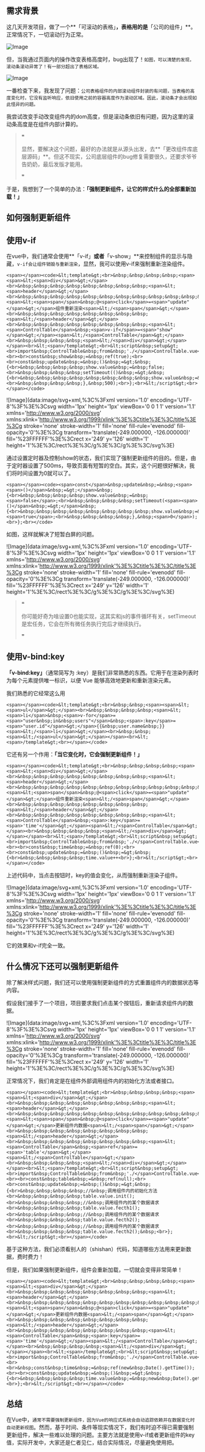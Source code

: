 ## 需求背景

这几天开发项目，做了一个**「可滚动的表格」**，表格用的是**「公司的组件」**。正常情况下，一切滚动行为正常。

![Image](https://mmbiz.qpic.cn/mmbiz_gif/lCQLg02gtibvxKeswYwrSiaRIzGia8G66bwIPp4zPIE8LubnCeSXIxg35icnvjWxM3sZgNvATPibObibvQklVv6iag1qQ/640?wx_fmt=gif&from=appmsg&tp=webp&wxfrom=5&wx_lazy=1)

但，当我通过页面内的操作改变表格高度时，bug出现了！`如图，可以清楚的发现，滚动条滚动异常了！有一部分超出了表格区域。`

![Image](https://mmbiz.qpic.cn/mmbiz_gif/lCQLg02gtibvxKeswYwrSiaRIzGia8G66bwXLFurBClv9YJAhibBfcUsiaqic5hdzTJIjZXMLibwnHeDicBPOrJBbqfichg/640?wx_fmt=gif&from=appmsg&tp=webp&wxfrom=5&wx_lazy=1)

一番检查下来，我发现了问题：`公司表格组件的内部滚动组件封装的有问题，当表格的高度变化时，它没有监听响应，依旧使用之前的容器高度作为滚动区域。因此，滚动条才会出现如此怪异的问题。`

我尝试改变手动改变组件内的dom高度，但是滚动条依旧有问题，因为这里的滚动条高度是在组件内部计算的。

> ❝
> 
> 显然，要解决这个问题，最好的办法就是从源头出发，去**「更改组件库底层源码」**。但这不现实，公司底层组件的bug修复需要很久，还要求爷爷告奶奶，最后发版才能用。
> 
> ❞

于是，我想到了一个简单的办法：**「强制更新组件，让它的样式什么的全部重新加载！」**

## 如何强制更新组件

## 使用v-if

在vue中，我们通常会使用**「v-if」**或者**「v-show」**来控制组件的显示与隐藏，`v-if会让组件销毁与重新渲染`，显然，我可以使用v-if来强制重新渲染组件。

```
<span></span><code>&lt;template&gt;<br>&nbsp;&nbsp;&nbsp;&nbsp;<span><span>&lt;<span>div</span>&gt;</span><br>&nbsp;&nbsp;&nbsp;&nbsp;&nbsp;&nbsp;&nbsp;&nbsp;<span>&lt;<span>header</span>&gt;</span><br>&nbsp;&nbsp;&nbsp;&nbsp;&nbsp;&nbsp;&nbsp;&nbsp;&nbsp;&nbsp;&nbsp;&nbsp;<span>&lt;<span>span</span>&nbsp;@<span>click</span>=<span>"update"</span>&gt;</span>组件重新渲染<span>&lt;/<span>span</span>&gt;</span><br>&nbsp;&nbsp;&nbsp;&nbsp;&nbsp;&nbsp;&nbsp;&nbsp;<span>&lt;/<span>header</span>&gt;</span><br>&nbsp;&nbsp;&nbsp;&nbsp;&nbsp;&nbsp;&nbsp;&nbsp;<span>&lt;<span>ControlTable</span>&nbsp;<span>v-if</span>=<span>"show"</span>&gt;</span><span>&lt;/<span>ControlTable</span>&gt;</span><br>&nbsp;&nbsp;&nbsp;&nbsp;<span>&lt;/<span>div</span>&gt;</span></span><br>&lt;<span>/template&gt;<br>&lt;script&nbsp;setup&gt;<br>import&nbsp;ControlTable&nbsp;from&nbsp;'./</span>ControlTable.vue<span>';<br><br>const&nbsp;show&nbsp;=&nbsp;ref(true);<br><br>const&nbsp;update&nbsp;=&nbsp;()&nbsp;=&gt;&nbsp;{<br>&nbsp;&nbsp;&nbsp;&nbsp;show.value&nbsp;=&nbsp;false;<br>&nbsp;&nbsp;&nbsp;&nbsp;setTimeout(()&nbsp;=&gt;&nbsp;{<br>&nbsp;&nbsp;&nbsp;&nbsp;&nbsp;&nbsp;&nbsp;&nbsp;show.value&nbsp;=&nbsp;true;<br>&nbsp;&nbsp;&nbsp;&nbsp;},&nbsp;500);<br>};<br>&lt;/script&gt;<br></span></code>
```

![Image](data:image/svg+xml,%3C%3Fxml version='1.0' encoding='UTF-8'%3F%3E%3Csvg width='1px' height='1px' viewBox='0 0 1 1' version='1.1' xmlns='http://www.w3.org/2000/svg' xmlns:xlink='http://www.w3.org/1999/xlink'%3E%3Ctitle%3E%3C/title%3E%3Cg stroke='none' stroke-width='1' fill='none' fill-rule='evenodd' fill-opacity='0'%3E%3Cg transform='translate(-249.000000, -126.000000)' fill='%23FFFFFF'%3E%3Crect x='249' y='126' width='1' height='1'%3E%3C/rect%3E%3C/g%3E%3C/g%3E%3C/svg%3E)

通过设置定时器及控制show的状态，我们实现了强制更新组件的目的。但是，由于定时器设置了500ms，导致页面有短暂的空白。其实，这个问题很好解决，我们将时间设置为0就可以了。

```
<span></span><code><span>const</span>&nbsp;update&nbsp;=&nbsp;<span><span>()</span>&nbsp;=&gt;</span>&nbsp;{<br>&nbsp;&nbsp;&nbsp;&nbsp;show.value&nbsp;=&nbsp;<span>false</span>;<br>&nbsp;&nbsp;&nbsp;&nbsp;setTimeout(<span><span>()</span>&nbsp;=&gt;</span>&nbsp;{<br>&nbsp;&nbsp;&nbsp;&nbsp;&nbsp;&nbsp;&nbsp;&nbsp;show.value&nbsp;=&nbsp;<span>true</span>;<br>&nbsp;&nbsp;&nbsp;&nbsp;},&nbsp;<span>0</span>);<br>};<br></code>
```

如图，这样就解决了短暂白屏的问题。

![Image](data:image/svg+xml,%3C%3Fxml version='1.0' encoding='UTF-8'%3F%3E%3Csvg width='1px' height='1px' viewBox='0 0 1 1' version='1.1' xmlns='http://www.w3.org/2000/svg' xmlns:xlink='http://www.w3.org/1999/xlink'%3E%3Ctitle%3E%3C/title%3E%3Cg stroke='none' stroke-width='1' fill='none' fill-rule='evenodd' fill-opacity='0'%3E%3Cg transform='translate(-249.000000, -126.000000)' fill='%23FFFFFF'%3E%3Crect x='249' y='126' width='1' height='1'%3E%3C/rect%3E%3C/g%3E%3C/g%3E%3C/svg%3E)

> ❝
> 
> 你可能好奇为啥设置0也能实现，这其实和js的事件循环有关，setTimeout是宏任务，它会在所有微任务执行完后才继续执行。
> 
> ❞

## 使用v-bind:key

**「v-bind:key」**（通常简写为 :key）是我们非常熟悉的东西。它用于在渲染列表时为每个元素提供唯一标识，以便 Vue 能够高效地更新和重新渲染元素。

我们熟悉的它经常这么用

```
<span></span><code>&lt;template&gt;<br>&nbsp;&nbsp;<span><span>&lt;<span>ul</span>&gt;</span><br>&nbsp;&nbsp;&nbsp;&nbsp;<span>&lt;<span>li</span>&nbsp;<span>v-for</span>=<span>"user&nbsp;in&nbsp;users"</span>&nbsp;<span>:key</span>=<span>"user.id"</span>&gt;</span>{{&nbsp;user.name&nbsp;}}<span>&lt;/<span>li</span>&gt;</span><br>&nbsp;&nbsp;<span>&lt;/<span>ul</span>&gt;</span></span><br>&lt;<span>/template&gt;<br></span></code>
```

它还有另一个作用：**「当它变化时，它会强制更新组件！」**

```
<span></span><code>&lt;template&gt;<br>&nbsp;&nbsp;&nbsp;&nbsp;<span><span>&lt;<span>div</span>&gt;</span><br>&nbsp;&nbsp;&nbsp;&nbsp;&nbsp;&nbsp;&nbsp;&nbsp;<span>&lt;<span>header</span>&gt;</span><br>&nbsp;&nbsp;&nbsp;&nbsp;&nbsp;&nbsp;&nbsp;&nbsp;&nbsp;&nbsp;&nbsp;&nbsp;<span>&lt;<span>span</span>&nbsp;@<span>click</span>=<span>"update"</span>&gt;</span>组件重新渲染<span>&lt;/<span>span</span>&gt;</span><br>&nbsp;&nbsp;&nbsp;&nbsp;&nbsp;&nbsp;&nbsp;&nbsp;<span>&lt;/<span>header</span>&gt;</span><br>&nbsp;&nbsp;&nbsp;&nbsp;&nbsp;&nbsp;&nbsp;&nbsp;<span>&lt;<span>ControlTable</span>&nbsp;<span>:key</span>=<span>'time'</span>&gt;</span><span>&lt;/<span>ControlTable</span>&gt;</span><br>&nbsp;&nbsp;&nbsp;&nbsp;<span>&lt;/<span>div</span>&gt;</span></span><br>&lt;<span>/template&gt;<br>&lt;script&nbsp;setup&gt;<br>import&nbsp;ControlTable&nbsp;from&nbsp;'./</span>ControlTable.vue<span>';<br><br>const&nbsp;time&nbsp;=&nbsp;ref(0);<br><br>const&nbsp;update&nbsp;=&nbsp;()&nbsp;=&gt;&nbsp;{<br>&nbsp;&nbsp;&nbsp;&nbsp;time.value++<br>};<br>&lt;/script&gt;<br></span></code>
```

上述代码中，当点击按钮时，key的值会变化，从而强制重新渲染子组件。

![Image](data:image/svg+xml,%3C%3Fxml version='1.0' encoding='UTF-8'%3F%3E%3Csvg width='1px' height='1px' viewBox='0 0 1 1' version='1.1' xmlns='http://www.w3.org/2000/svg' xmlns:xlink='http://www.w3.org/1999/xlink'%3E%3Ctitle%3E%3C/title%3E%3Cg stroke='none' stroke-width='1' fill='none' fill-rule='evenodd' fill-opacity='0'%3E%3Cg transform='translate(-249.000000, -126.000000)' fill='%23FFFFFF'%3E%3Crect x='249' y='126' width='1' height='1'%3E%3C/rect%3E%3C/g%3E%3C/g%3E%3C/svg%3E)

它的效果和v-if完全一致。

## 什么情况下还可以强制更新组件

除了解决样式问题，我们还可以使用强制更新组件的方式重置组件内的数据状态等内容。

假设我们接手了一个项目，项目要求我们点击某个按钮后，重新请求组件内的数据。

![Image](data:image/svg+xml,%3C%3Fxml version='1.0' encoding='UTF-8'%3F%3E%3Csvg width='1px' height='1px' viewBox='0 0 1 1' version='1.1' xmlns='http://www.w3.org/2000/svg' xmlns:xlink='http://www.w3.org/1999/xlink'%3E%3Ctitle%3E%3C/title%3E%3Cg stroke='none' stroke-width='1' fill='none' fill-rule='evenodd' fill-opacity='0'%3E%3Cg transform='translate(-249.000000, -126.000000)' fill='%23FFFFFF'%3E%3Crect x='249' y='126' width='1' height='1'%3E%3C/rect%3E%3C/g%3E%3C/g%3E%3C/svg%3E)

正常情况下，我们肯定是在组件外部调用组件内的初始化方法或者接口。

```
<span></span><code>&lt;template&gt;<br>&nbsp;&nbsp;&nbsp;&nbsp;<span><span>&lt;<span>div</span>&gt;</span><br>&nbsp;&nbsp;&nbsp;&nbsp;&nbsp;&nbsp;&nbsp;&nbsp;<span>&lt;<span>header</span>&gt;</span><br>&nbsp;&nbsp;&nbsp;&nbsp;&nbsp;&nbsp;&nbsp;&nbsp;&nbsp;&nbsp;&nbsp;&nbsp;<span>&lt;<span>span</span>&nbsp;@<span>click</span>=<span>"update"</span>&gt;</span>更新组件内数据<span>&lt;/<span>span</span>&gt;</span><br>&nbsp;&nbsp;&nbsp;&nbsp;&nbsp;&nbsp;&nbsp;&nbsp;<span>&lt;/<span>header</span>&gt;</span><br>&nbsp;&nbsp;&nbsp;&nbsp;&nbsp;&nbsp;&nbsp;&nbsp;<span>&lt;<span>ControlTable</span>&nbsp;<span>ref</span>=<span>'table'</span>&gt;</span><span>&lt;/<span>ControlTable</span>&gt;</span><br>&nbsp;&nbsp;&nbsp;&nbsp;<span>&lt;/<span>div</span>&gt;</span></span><br>&lt;<span>/template&gt;<br>&lt;script&nbsp;setup&gt;<br>import&nbsp;ControlTable&nbsp;from&nbsp;'./</span>ControlTable.vue<span>';<br><br>const&nbsp;table&nbsp;=&nbsp;ref(null);<br><br>const&nbsp;update&nbsp;=&nbsp;()&nbsp;=&gt;&nbsp;{<br>&nbsp;&nbsp;&nbsp;&nbsp;//&nbsp;调用组件内的初始化方法<br>&nbsp;&nbsp;&nbsp;&nbsp;table.value.init();<br>&nbsp;&nbsp;&nbsp;&nbsp;//&nbsp;调用组件内的某个数据请求<br>&nbsp;&nbsp;&nbsp;&nbsp;table.value.fecth1();<br>&nbsp;&nbsp;&nbsp;&nbsp;//&nbsp;调用组件内的某个数据请求<br>&nbsp;&nbsp;&nbsp;&nbsp;table.value.fecth2();<br>&nbsp;&nbsp;&nbsp;&nbsp;//&nbsp;调用组件内的某个数据请求<br>&nbsp;&nbsp;&nbsp;&nbsp;table.value.fecth2();&nbsp;<br>};<br>&lt;/script&gt;<br></span></code>
```

基于这种方法，我们必须看别人的（shishan）代码，知道哪些方法用来更新数据，费时费力！

但是，我们如果强制更新组件，组件会重新加载，一切就会变得非常简单！

```
<span></span><code>&lt;template&gt;<br>&nbsp;&nbsp;&nbsp;&nbsp;<span><span>&lt;<span>div</span>&gt;</span><br>&nbsp;&nbsp;&nbsp;&nbsp;&nbsp;&nbsp;&nbsp;&nbsp;<span>&lt;<span>header</span>&gt;</span><br>&nbsp;&nbsp;&nbsp;&nbsp;&nbsp;&nbsp;&nbsp;&nbsp;&nbsp;&nbsp;&nbsp;&nbsp;<span>&lt;<span>span</span>&nbsp;@<span>click</span>=<span>"update"</span>&gt;</span>更新组件内数据<span>&lt;/<span>span</span>&gt;</span><br>&nbsp;&nbsp;&nbsp;&nbsp;&nbsp;&nbsp;&nbsp;&nbsp;<span>&lt;/<span>header</span>&gt;</span><br>&nbsp;&nbsp;&nbsp;&nbsp;&nbsp;&nbsp;&nbsp;&nbsp;<span>&lt;<span>ControlTable</span>&nbsp;<span>:key</span>=<span>'time'</span>&gt;</span><span>&lt;/<span>ControlTable</span>&gt;</span><br>&nbsp;&nbsp;&nbsp;&nbsp;<span>&lt;/<span>div</span>&gt;</span></span><br>&lt;<span>/template&gt;<br>&lt;script&nbsp;setup&gt;<br>import&nbsp;ControlTable&nbsp;from&nbsp;'./</span>ControlTable.vue<span>';<br><br>&nbsp;const&nbsp;time&nbsp;=&nbsp;ref(new&nbsp;Date().getTime());<br><br>const&nbsp;update&nbsp;=&nbsp;()&nbsp;=&gt;&nbsp;{<br>&nbsp;&nbsp;&nbsp;&nbsp;time.value&nbsp;=&nbsp;new&nbsp;Date().getTime();<br>};<br>&lt;/script&gt;<br></span></code>
```

## 总结

在Vue中，`通常不需要强制更新组件，因为Vue的响应式系统会自动追踪依赖并在数据变化时自动更新视图`。然而，基于时间、条件等现实情况下，我们有时迫不得已需要强制更新组件，解决一些难以处理的问题。主要方法就是使用v-if或者更新组件的key值，实际开发中，大家还是仁者见仁，结合实际情况，尽量避免使用把。